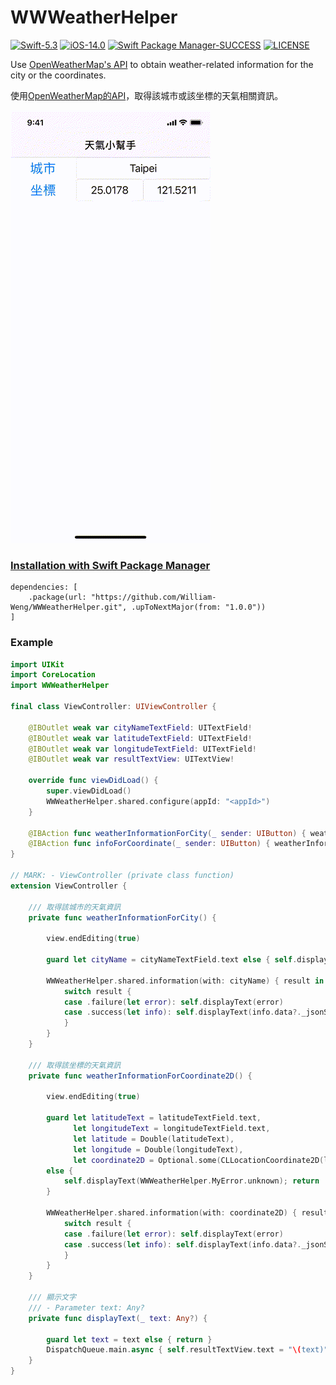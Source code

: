 # WWWeatherHelper
[![Swift-5.3](https://img.shields.io/badge/Swift-5.3-orange.svg?style=flat)](https://developer.apple.com/swift/) [![iOS-14.0](https://img.shields.io/badge/iOS-14.0-pink.svg?style=flat)](https://developer.apple.com/swift/) [![Swift Package Manager-SUCCESS](https://img.shields.io/badge/Swift_Package_Manager-SUCCESS-blue.svg?style=flat)](https://developer.apple.com/swift/) [![LICENSE](https://img.shields.io/badge/LICENSE-MIT-yellow.svg?style=flat)](https://developer.apple.com/swift/)

Use [OpenWeatherMap's API](https://openweathermap.org/) to obtain weather-related information for the city or the coordinates.

使用[OpenWeatherMap的API](https://openweathermap.org/)，取得該城市或該坐標的天氣相關資訊。

![](./Example.gif)

### [Installation with Swift Package Manager](https://medium.com/彼得潘的-swift-ios-app-開發問題解答集/使用-spm-安裝第三方套件-xcode-11-新功能-2c4ffcf85b4b)
```
dependencies: [
    .package(url: "https://github.com/William-Weng/WWWeatherHelper.git", .upToNextMajor(from: "1.0.0"))
]
```

### Example
```swift
import UIKit
import CoreLocation
import WWWeatherHelper

final class ViewController: UIViewController {

    @IBOutlet weak var cityNameTextField: UITextField!
    @IBOutlet weak var latitudeTextField: UITextField!
    @IBOutlet weak var longitudeTextField: UITextField!
    @IBOutlet weak var resultTextView: UITextView!

    override func viewDidLoad() {
        super.viewDidLoad()
        WWWeatherHelper.shared.configure(appId: "<appId>")
    }
    
    @IBAction func weatherInformationForCity(_ sender: UIButton) { weatherInformationForCity() }
    @IBAction func infoForCoordinate(_ sender: UIButton) { weatherInformationForCoordinate2D() }
}

// MARK: - ViewController (private class function)
extension ViewController {
    
    /// 取得該城市的天氣資訊
    private func weatherInformationForCity() {
        
        view.endEditing(true)
        
        guard let cityName = cityNameTextField.text else { self.displayText(WWWeatherHelper.MyError.unknown); return }
        
        WWWeatherHelper.shared.information(with: cityName) { result in
            switch result {
            case .failure(let error): self.displayText(error)
            case .success(let info): self.displayText(info.data?._jsonSerialization())
            }
        }
    }
    
    /// 取得該坐標的天氣資訊
    private func weatherInformationForCoordinate2D() {
        
        view.endEditing(true)
        
        guard let latitudeText = latitudeTextField.text,
              let longitudeText = longitudeTextField.text,
              let latitude = Double(latitudeText),
              let longitude = Double(longitudeText),
              let coordinate2D = Optional.some(CLLocationCoordinate2D(latitude: latitude, longitude: longitude))
        else {
            self.displayText(WWWeatherHelper.MyError.unknown); return
        }
        
        WWWeatherHelper.shared.information(with: coordinate2D) { result in
            switch result {
            case .failure(let error): self.displayText(error)
            case .success(let info): self.displayText(info.data?._jsonSerialization())
            }
        }
    }
    
    /// 顯示文字
    /// - Parameter text: Any?
    private func displayText(_ text: Any?) {
        
        guard let text = text else { return }
        DispatchQueue.main.async { self.resultTextView.text = "\(text)" }
    }
}
```
